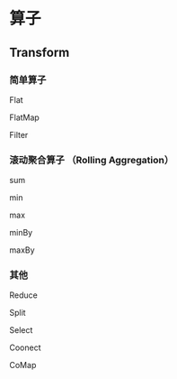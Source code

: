 # 算子

## Transform

### 简单算子

Flat

FlatMap

Filter

### 滚动聚合算子 （Rolling Aggregation）

sum

min

max

minBy

maxBy

### 其他


Reduce

Split

Select

Coonect

CoMap
